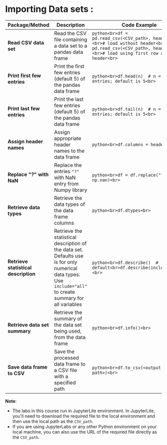 # Importing Data sets :

| **Package/Method**              | **Description**                                                                                   | **Code Example**                                                                                      |
|----------------------------------|---------------------------------------------------------------------------------------------------|--------------------------------------------------------------------------------------------------------|
| **Read CSV data set**            | Read the CSV file containing a data set to a pandas data frame                                    | ```python<br>df = pd.read_csv(<CSV_path>, header=None)<br># load without header<br>df = pd.read_csv(<CSV_path>, header=0)<br># load using first row as header<br>``` |
| **Print first few entries**      | Print the first few entries (default 5) of the pandas data frame                                  | ```python<br>df.head(n)  # n = number of entries; default is 5<br>```                                 |
| **Print last few entries**       | Print the last few entries (default 5) of the pandas data frame                                   | ```python<br>df.tail(n)  # n = number of entries; default is 5<br>```                                 |
| **Assign header names**          | Assign appropriate header names to the data frame                                                 | ```python<br>df.columns = headers<br>```                                                               |
| **Replace "?" with NaN**         | Replace the entries `"?"` with NaN entry from Numpy library                                       | ```python<br>df = df.replace("?", np.nan)<br>```                                                      |
| **Retrieve data types**          | Retrieve the data types of the data frame columns                                                 | ```python<br>df.dtypes<br>```                                                                         |
| **Retrieve statistical description** | Retrieve the statistical description of the data set. Defaults use is for only numerical data types. Use `include="all"` to create summary for all variables | ```python<br>df.describe()  # default<br>df.describe(include="all")<br>```                             |
| **Retrieve data set summary**    | Retrieve the summary of the data set being used, from the data frame                              | ```python<br>df.info()<br>```                                                                         |
| **Save data frame to CSV**       | Save the processed data frame to a CSV file with a specified path                                 | ```python<br>df.to_csv(<output CSV path>)<br>```                                                      |

**Note**:  
 - The labs in this course run in JupyterLite environment. In JupyterLite, you'll need to download the required file to the local environment and then use the local path as the `CSV_path`.  
 - If you are using JupyterLabs or any other Python environment on your local machine, you can also use the URL of the required file directly as the `CSV_path`.

